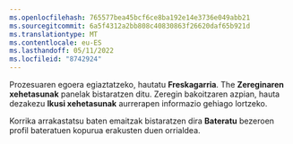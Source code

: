 ```yaml
---
ms.openlocfilehash: 765577bea45bcf6ce8ba192e14e3736e049abb21
ms.sourcegitcommit: 6a5f4312a2bb808c40830863f26620daf65b921d
ms.translationtype: MT
ms.contentlocale: eu-ES
ms.lasthandoff: 05/11/2022
ms.locfileid: "8742924"
---
```

Prozesuaren egoera egiaztatzeko, hautatu **Freskagarria**. The **Zereginaren xehetasunak** panelak bistaratzen ditu. Zeregin bakoitzaren azpian, hauta dezakezu **Ikusi xehetasunak** aurrerapen informazio gehiago lortzeko.

Korrika arrakastatsu baten emaitzak bistaratzen dira **Bateratu** bezeroen profil bateratuen kopurua erakusten duen orrialdea.
